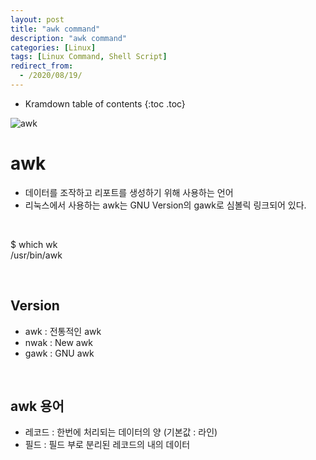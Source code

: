```yaml
---
layout: post
title: "awk command"
description: "awk command"
categories: [Linux]
tags: [Linux Command, Shell Script]
redirect_from:
  - /2020/08/19/
---
```


* Kramdown table of contents
{:toc .toc}



![awk](https://user-images.githubusercontent.com/69279022/90589860-0b9bac00-e21a-11ea-9814-48b7b09074e7.png)

# awk

- 데이터를 조작하고 리포트를 생성하기 위해 사용하는 언어
- 리눅스에서 사용하는 awk는 GNU Version의 gawk로 심볼릭 링크되어 있다.

<br>

  $ which wk   
  /usr/bin/awk

<br>

## Version
- awk : 전통적인 awk
- nwak : New awk
- gawk : GNU awk

<br>    
  
## awk 용어

- 레코드 : 한번에 처리되는 데이터의 양 (기본값 : 라인)
- 필드 : 필드 부로 분리된 레코드의 내의 데이터
